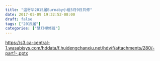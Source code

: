 ```yaml
---
title: "温哥华2015届Burnaby小组5月9日共修"
date: 2017-05-09 19:32:52-08:00
draft: false
tags: ["2015届"]
categories: ["慧灯禅修班"]
---
```

https://s3.ca-central-1.wasabisys.com/hddata/f.huidengchanxiu.net/hdv/f/attachments/280/-part1-.pptx

